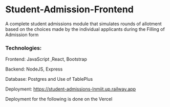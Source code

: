 # Student-Admission-Frontend

A complete student admissions module that simulates rounds of allotment based on the choices made by the individual applicants during the Filling of Admission form

### Technologies: 
Frontend: JavaScript ,React, Bootstrap

Backend: NodeJS, Express

Database: Postgres and Use of TablePlus

Deployment: https://student-admissions-lnmiit.up.railway.app


Deployment for the following is done on the Vercel

